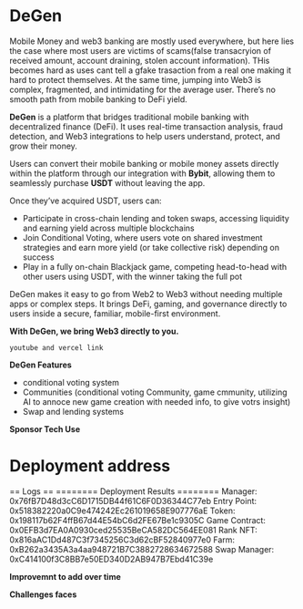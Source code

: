 # DeGen

Mobile Money and web3 banking are mostly used everywhere, but here lies the case where most users are victims of scams(false transacryion of received amount, account draining, stolen account information). THis becomes hard as uses cant tell a gfake trasaction from a real one making it hard to protect themselves. At the same time, jumping into Web3 is complex, fragmented, and intimidating for the average user. There’s no smooth path from mobile banking to DeFi yield.

**DeGen** is a platform that bridges traditional mobile banking with decentralized finance (DeFi). It uses real-time transaction analysis, fraud detection, and Web3 integrations to help users understand, protect, and grow their money.

Users can convert their mobile banking or mobile money assets directly within the platform through our integration with **Bybit**, allowing them to seamlessly purchase **USDT** without leaving the app.

Once they’ve acquired USDT, users can:

- Participate in cross-chain lending and token swaps, accessing liquidity and earning yield across multiple blockchains
- Join Conditional Voting, where users vote on shared investment strategies and earn more yield (or take collective risk) depending on success
- Play in a fully on-chain Blackjack game, competing head-to-head with other users using USDT, with the winner taking the full pot

DeGen makes it easy to go from Web2 to Web3 without needing multiple apps or complex steps. It brings DeFi, gaming, and governance directly to users inside a secure, familiar, mobile-first environment.

**With DeGen, we bring Web3 directly to you.**

```
youtube and vercel link
```

**DeGen Features**
- conditional voting system
- Communities (conditional voting Community, game cmmunity, utilizing AI to annoce new game creation with needed info, to give votrs insight)
- Swap and lending systems


**Sponsor Tech Use**


# Deployment address

== Logs ==
  ======== Deployment Results ========
  Manager: 0x76fB7D48d3cC6D1715DB44f61C6F0D36344C77eb
  Entry Point: 0x518382220a0C9e474242Ec261019658E907776aE
  Token: 0x198117b62F4ffB67d44E54bC6d2FE67Be1c9305C
  Game Contract: 0x0EFB3d7EA0A0930ced25535BeCA582DC564EE081
  Rank NFT: 0x816aAC1Dd487C3f7345256C3d62cBF52840977e0
  Farm: 0xB262a3435A3a4aa948721B7C3882728634672588
  Swap Manager: 0xC414100f3C8BB7e50ED340D2AB947B7Ebd41C39e   

**Improvemnt to add over time**



**Challenges faces**
